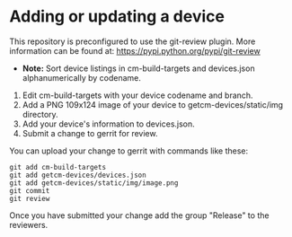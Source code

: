 # Adding or updating a device

This repository is preconfigured to use the git-review plugin. More information can be found at:
https://pypi.python.org/pypi/git-review

- **Note:** Sort device listings in cm-build-targets and devices.json alphanumerically by codename.
1. Edit cm-build-targets with your device codename and branch.  
2. Add a PNG 109x124 image of your device to getcm-devices/static/img directory.  
3. Add your device's information to devices.json.  
4. Submit a change to gerrit for review.  

You can upload your change to gerrit with commands like these:

    git add cm-build-targets
    git add getcm-devices/devices.json
    git add getcm-devices/static/img/image.png
    git commit
    git review

Once you have submitted your change add the group "Release" to the reviewers.
